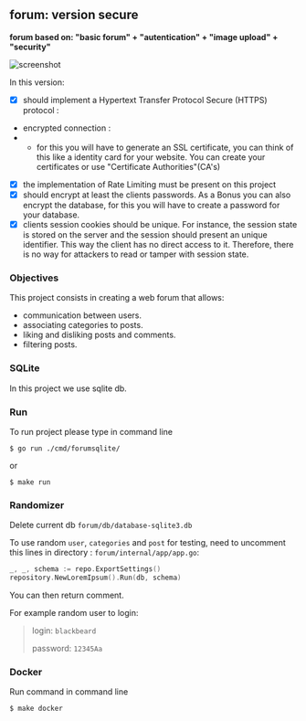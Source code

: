 ## forum: version secure

**forum based on: "basic forum" + "autentication" + "image upload" + "security"**

![screenshot](/git/GFaiz/forum-security/src/branch/master/screenshot.png)

In this version:

- [x] should implement a Hypertext Transfer Protocol Secure (HTTPS) protocol :
- encrypted connection : 
- - for this you will have to generate an SSL certificate, you can think of this like a identity card for your website. You can create your certificates or use "Certificate Authorities"(CA's)
- [x] the implementation of Rate Limiting must be present on this project
- [x] should encrypt at least the clients passwords. As a Bonus you can also encrypt the database, for this you will have to create a password for your database.
- [x] clients session cookies should be unique. For instance, the session state is stored on the server and the session should present an unique identifier. This way the client has no direct access to it. Therefore, there is no way for attackers to read or tamper with session state.

### Objectives

This project consists in creating a web forum that allows:

- communication between users.
- associating categories to posts.
- liking and disliking posts and comments.
- filtering posts.

### SQLite

In this project we use sqlite db.

### Run

To run project please type in command line 
```console
$ go run ./cmd/forumsqlite/
``` 
or 
```console
$ make run
```

### Randomizer

Delete current db `forum/db/database-sqlite3.db`

To use random `user`, `categories` and `post` for testing, need to uncomment this lines in directory : `forum/internal/app/app.go`:

```go
_, _, schema := repo.ExportSettings()
repository.NewLoremIpsum().Run(db, schema)
```

You can then return comment.

For example random user to login:

> login: `blackbeard`
>
> password: `12345Aa`

### Docker

Run command in command line
```console
$ make docker
```
